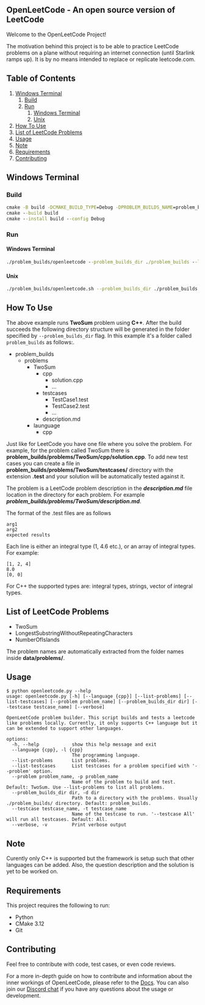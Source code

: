 OpenLeetCode - An open source version of LeetCode
--------------------------------------------------------
Welcome to the OpenLeetCode Project!

The motivation behind this project is to be able to practice LeetCode problems on a plane without requiring an internet connection (until Starlink ramps up). It is by no means intended to replace or replicate leetcode.com.

## Table of Contents

1. [Windows Terminal](#windows-terminal)
    1. [Build](#build)
    2. [Run](#run)
        1. [Windows Terminal](#windows-terminal-1)
        2. [Unix](#unix)
2. [How To Use](#how-to-use)
3. [List of LeetCode Problems](#list-of-leetcode-problems)
4. [Usage](#usage)
5. [Note](#note)
6. [Requirements](#requirements)
7. [Contributing](#contributing)

## Windows Terminal

### Build
```cmd
cmake -B build -DCMAKE_BUILD_TYPE=Debug -DPROBLEM_BUILDS_NAME=problem_builds
cmake --build build
cmake --install build --config Debug
```
### Run
#### Windows Terminal
```cmd
./problem_builds/openleetcode --problem_builds_dir ./problem_builds --language cpp --problem TwoSum
```
#### Unix
```bash
./problem_builds/openleetcode.sh --problem_builds_dir ./problem_builds --language cpp --problem TwoSum
```

## How To Use
The above example runs **TwoSum** problem using **C++**.
After the build succeeds the following directory structure will be generated in the folder specified by ``--problem_builds_dir`` flag. In this example it's a folder called ``problem_builds`` as follows:.

- problem_builds
  - problems
    - TwoSum
      - cpp
        - solution.cpp
        - ...
      - testcases
        - TestCase1.test
        - TestCase2.test
        - ...
      - description.md
    - launguage
      - cpp

Just like for LeetCode you have one file where you solve the problem. For example, for the problem called TwoSum there is **problem_builds/problems/TwoSum/cpp/solution.cpp**. To add new test cases you can create a file in **problem_builds/problems/TwoSum/testcases/** directory with the extension **.test** and your solution will be automatically tested against it.

The problem is a LeetCode problem description in the ***description.md*** file location in the directory for each problem. For example ***problem_builds/problems/TwoSum/description.md***.

The format of the .test files are as follows

```text
arg1
arg2
expected results
```

Each line is either an integral type (1, 4.6 etc.), or an array of integral types. For example:

```text
[1, 2, 4]
8.0
[0, 0]
```

For C++ the supported types are: integral types, strings, vector of integral types.

## List of LeetCode Problems
* TwoSum
* LongestSubstringWithoutRepeatingCharacters
* NumberOfIslands

The problem names are automatically extracted from the folder names inside **data/problems/**.

## Usage
```text
$ python openleetcode.py --help
usage: openleetcode.py [-h] [--language {cpp}] [--list-problems] [--list-testcases] [--problem problem_name] [--problem_builds_dir dir] [--testcase testcase_name] [--verbose]

OpenLeetCode problem builder. This script builds and tests a leetcode like problems locally. Currently, it only supports C++ language but it can be extended to support other languages.

options:
  -h, --help            show this help message and exit
  --language {cpp}, -l {cpp}
                        The programming language.
  --list-problems       List problems.
  --list-testcases      List testcases for a problem specified with '--problem' option.
  --problem problem_name, -p problem_name
                        Name of the problem to build and test. Default: TwoSum. Use --list-problems to list all problems.
  --problem_builds_dir dir, -d dir
                        Path to a directory with the problems. Usually ./problem_builds/ directory. Default: problem_builds.
  --testcase testcase_name, -t testcase_name
                        Name of the testcase to run. '--testcase All' will run all testcases. Default: All.
  --verbose, -v         Print verbose output
```

## Note
Curently only C++ is supported but the framework is setup such that other languages can be added. Also, the question description and the solution is yet to be worked on.

## Requirements
This project requires the following to run:

- Python
- CMake 3.12
- Git

## Contributing
Feel free to contribute with code, test cases, or even code reviews.

For a more in-depth guide on how to contribute and information about the inner workings of OpenLeetCode, please refer to the [Docs](docs/index.md).
You can also join our [Discord chat](https://discord.gg/BzkqubYUm8) if you have any questions about the usage or development.
